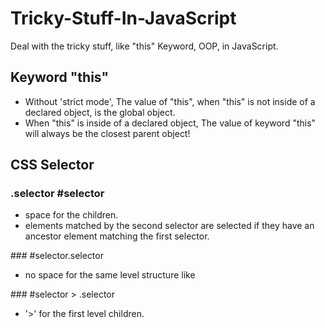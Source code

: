# Tricky-Stuff-In-JavaScript
Deal with the tricky stuff, like "this" Keyword, OOP, in JavaScript.  
## Keyword "this"  
<ul>
  <li>Without 'strict mode', The value of "this", when "this" is not inside of a declared object, is the global object.</li>
  <li>When "this" is inside of a declared object, The value of keyword "this" will always be the closest parent object!</li>
</ul>   
  
## CSS Selector  
### .selector #selector
<ul>
  <li>space for the children.  </li>
  <li>elements matched by the second selector are selected if they have an ancestor element matching the first selector.</li>
</ul>
### #selector.selector
<ul>
  <li>no space for the same level structure like <div id="selector" class="selector"/></li>
</ul>
### #selector > .selector
<ul>
  <li>'>' for the first level children.</li>
</ul>  
